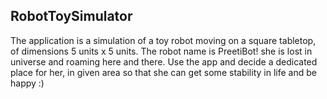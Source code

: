 ## RobotToySimulator

The application is a simulation of a toy robot moving on a square tabletop, of dimensions 5 units
x 5 units. The robot name is PreetiBot! she is lost in universe and roaming here and there. Use the app and decide a dedicated place for her, in given area so that she can get some stability in life and be happy :)
